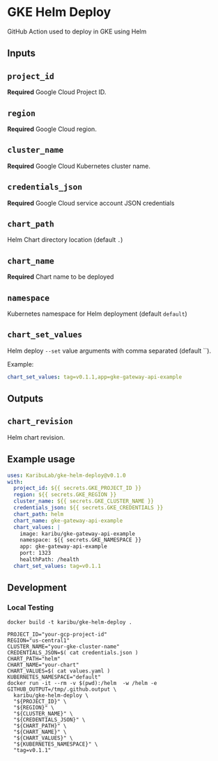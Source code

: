 # GKE Helm Deploy

GitHub Action used to deploy in GKE using Helm

## Inputs

## `project_id`

**Required** Google Cloud Project ID.

## `region`

**Required** Google Cloud region.

## `cluster_name`

**Required** Google Cloud Kubernetes cluster name.

## `credentials_json`

**Required** Google Cloud service account JSON credentials

## `chart_path`

Helm Chart directory location (default `.`)

## `chart_name`

**Required** Chart name to be deployed

## `namespace`

Kubernetes namespace for Helm deployment (default `default`)

## `chart_set_values`

Helm deploy `--set` value arguments with comma separated (default ``).

Example:

```yaml
chart_set_values: tag=v0.1.1,app=gke-gateway-api-example
```

## Outputs

## `chart_revision`

Helm chart revision.

## Example usage

```yaml
uses: KaribuLab/gke-helm-deploy@v0.1.0
with:
  project_id: ${{ secrets.GKE_PROJECT_ID }}
  region: ${{ secrets.GKE_REGION }}
  cluster_name: ${{ secrets.GKE_CLUSTER_NAME }}
  credentials_json: ${{ secrets.GKE_CREDENTIALS }}
  chart_path: helm
  chart_name: gke-gateway-api-example
  chart_values: |
    image: karibu/gke-gateway-api-example
    namespace: ${{ secrets.GKE_NAMESPACE }}
    app: gke-gateway-api-example
    port: 1323
    healthPath: /health
  chart_set_values: tag=v0.1.1
```

## Development

### Local Testing

```shell
docker build -t karibu/gke-helm-deploy .
```

```shell
PROJECT_ID="your-gcp-project-id"
REGION="us-central1"
CLUSTER_NAME="your-gke-cluster-name"
CREDENTIALS_JSON=$( cat credentials.json )
CHART_PATH="helm"
CHART_NAME="your-chart"
CHART_VALUES=$( cat values.yaml )
KUBERNETES_NAMESPACE="default"
docker run -it --rm -v $(pwd):/helm  -w /helm -e GITHUB_OUTPUT=/tmp/.github.output \
  karibu/gke-helm-deploy \
  "${PROJECT_ID}" \
  "${REGION}" \
  "${CLUSTER_NAME}" \
  "${CREDENTIALS_JSON}" \
  "${CHART_PATH}" \
  "${CHART_NAME}" \
  "${CHART_VALUES}" \
  "${KUBERNETES_NAMESPACE}" \
  "tag=v0.1.1"
```